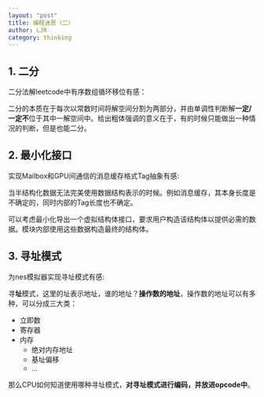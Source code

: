 ```yaml
---
layout: "post"
title: 编程迷思（二）
author: LJR
category: thinking
---
```


## 1. 二分

二分法解leetcode中有序数组循环移位有感：

二分的本质在于每次以常数时间将解空间分割为两部分，并由单调性判断解**一定/一定不**位于其中一解空间中。给出粗体强调的意义在于，有的时候只能做出一种情况的判断，但是也能二分。

## 2. 最小化接口

实现Mailbox和GPU间通信的消息缓存格式Tag抽象有感:

当半结构化数据无法完美使用数据结构表示的时候。例如消息缓存，其本身长度是不确定的，同时内部的Tag长度也不确定。

可以考虑最小化导出一个虚拟结构体接口，要求用户构造该结构体以提供必需的数据。模块内部使用这些数据构造最终的结构体。

## 3. 寻址模式

为nes模拟器实现寻址模式有感:

寻**址**模式，这里的址表示地址，谁的地址？**操作数的地址**，操作数的地址可以有多种，可以分成三大类：

+ 立即数
+ 寄存器
+ 内存
  + 绝对内存地址
  + 基址偏移
  + ...

那么CPU如何知道使用哪种寻址模式，**对寻址模式进行编码，并放进opcode中**。
